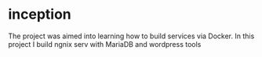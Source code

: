 # inception
The project was aimed into learning how to build services via Docker.
In this project I build ngnix serv with MariaDB and wordpress tools
